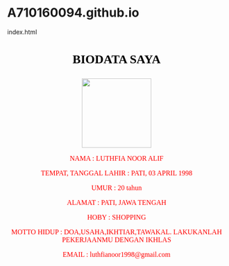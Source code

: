 # A710160094.github.io
index.html
<html>
	<HEAD>
		<font color="black" face="algerian">
		<h1>
		<b>
		<p align="center"><TITTLE>BIODATA SAYA</TITTLE></align=center">
		</font>
		</h1>
		</b>
	</HEAD>
	<BODY background="pink.jpg">
		<font size="3" color="red" face="arial black">
		<p align="center"><img src="foto.jpg" width="160" height="160"></p>
		<p align="center">NAMA : LUTHFIA NOOR ALIF</p>
		<p align="center">TEMPAT, TANGGAL LAHIR : PATI, 03 APRIL 1998</p>
		<p align="center">UMUR : 20 tahun</li></p>
		<p align="center">ALAMAT : PATI, JAWA TENGAH</p>
		<p align="center">HOBY : SHOPPING</p>
		<p align="center">MOTTO HIDUP : DOA,USAHA,IKHTIAR,TAWAKAL. LAKUKANLAH PEKERJAANMU DENGAN IKHLAS</p>
		<p align="center">EMAIL : luthfianoor1998@gmail.com</p>
		</font>
	</BODY>
		</html>
